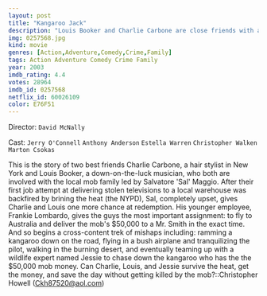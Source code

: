 ```yaml
---
layout: post
title: "Kangaroo Jack"
description: "Louis Booker and Charlie Carbone are close friends with an association with the mob. After the duo botch a delivery of stolen TVs, the duo are given a second chance by mob leader Sal Maggio, who happens to be Charlie's stepfather. The duo are to deliver $50,000 to a contact in Australia. As simple as the job sounds, complications emerge when a kangaroo steals the money. Now Charlie and Louis must find the kangaroo and get the money back before they find themselves in a worse predicament..."
img: 0257568.jpg
kind: movie
genres: [Action,Adventure,Comedy,Crime,Family]
tags: Action Adventure Comedy Crime Family 
year: 2003
imdb_rating: 4.4
votes: 28964
imdb_id: 0257568
netflix_id: 60026109
color: E76F51
---
```

Director: `David McNally`  

Cast: `Jerry O'Connell` `Anthony Anderson` `Estella Warren` `Christopher Walken` `Marton Csokas` 

This is the story of two best friends Charlie Carbone, a hair stylist in New York and Louis Booker, a down-on-the-luck musician, who both are involved with the local mob family led by Salvatore 'Sal' Maggio. After their first job attempt at delivering stolen televisions to a local warehouse was backfired by brining the heat (the NYPD), Sal, completely upset, gives Charlie and Louis one more chance at redemption. His younger employee, Frankie Lombardo, gives the guys the most important assignment: to fly to Australia and deliver the mob's $50,000 to a Mr. Smith in the exact time. And so begins a cross-content trek of mishaps including: ramming a kangaroo down on the road, flying in a bush airplane and tranquilizing the pilot, walking in the burning desert, and eventually teaming up with a wildlife expert named Jessie to chase down the kangaroo who has the the $50,000 mob money. Can Charlie, Louis, and Jessie survive the heat, get the money, and save the day without getting killed by the mob?::Christopher Howell (Ckh87520@aol.com)